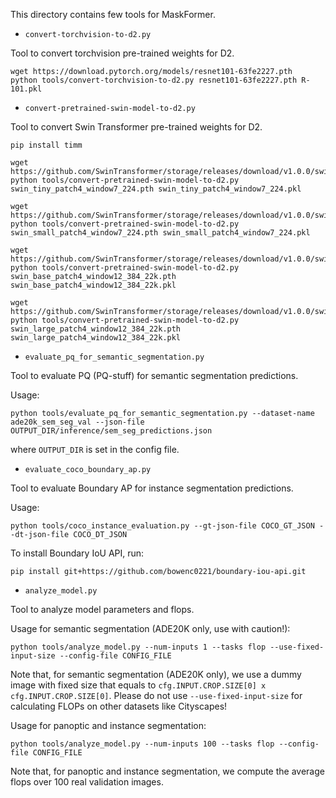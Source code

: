 This directory contains few tools for MaskFormer.

* `convert-torchvision-to-d2.py`

Tool to convert torchvision pre-trained weights for D2.

```
wget https://download.pytorch.org/models/resnet101-63fe2227.pth
python tools/convert-torchvision-to-d2.py resnet101-63fe2227.pth R-101.pkl
```

* `convert-pretrained-swin-model-to-d2.py`

Tool to convert Swin Transformer pre-trained weights for D2.

```
pip install timm

wget https://github.com/SwinTransformer/storage/releases/download/v1.0.0/swin_tiny_patch4_window7_224.pth
python tools/convert-pretrained-swin-model-to-d2.py swin_tiny_patch4_window7_224.pth swin_tiny_patch4_window7_224.pkl

wget https://github.com/SwinTransformer/storage/releases/download/v1.0.0/swin_small_patch4_window7_224.pth
python tools/convert-pretrained-swin-model-to-d2.py swin_small_patch4_window7_224.pth swin_small_patch4_window7_224.pkl

wget https://github.com/SwinTransformer/storage/releases/download/v1.0.0/swin_base_patch4_window12_384_22k.pth
python tools/convert-pretrained-swin-model-to-d2.py swin_base_patch4_window12_384_22k.pth swin_base_patch4_window12_384_22k.pkl

wget https://github.com/SwinTransformer/storage/releases/download/v1.0.0/swin_large_patch4_window12_384_22k.pth
python tools/convert-pretrained-swin-model-to-d2.py swin_large_patch4_window12_384_22k.pth swin_large_patch4_window12_384_22k.pkl
```

* `evaluate_pq_for_semantic_segmentation.py`

Tool to evaluate PQ (PQ-stuff) for semantic segmentation predictions.

Usage:

```
python tools/evaluate_pq_for_semantic_segmentation.py --dataset-name ade20k_sem_seg_val --json-file OUTPUT_DIR/inference/sem_seg_predictions.json
```

where `OUTPUT_DIR` is set in the config file.

* `evaluate_coco_boundary_ap.py`

Tool to evaluate Boundary AP for instance segmentation predictions.

Usage:

```
python tools/coco_instance_evaluation.py --gt-json-file COCO_GT_JSON --dt-json-file COCO_DT_JSON
```

To install Boundary IoU API, run:

```
pip install git+https://github.com/bowenc0221/boundary-iou-api.git
```

* `analyze_model.py`

Tool to analyze model parameters and flops.

Usage for semantic segmentation (ADE20K only, use with caution!):

```
python tools/analyze_model.py --num-inputs 1 --tasks flop --use-fixed-input-size --config-file CONFIG_FILE
```

Note that, for semantic segmentation (ADE20K only), we use a dummy image with fixed size that equals to `cfg.INPUT.CROP.SIZE[0] x cfg.INPUT.CROP.SIZE[0]`.
Please do not use `--use-fixed-input-size` for calculating FLOPs on other datasets like Cityscapes!

Usage for panoptic and instance segmentation:

```
python tools/analyze_model.py --num-inputs 100 --tasks flop --config-file CONFIG_FILE
```

Note that, for panoptic and instance segmentation, we compute the average flops over 100 real validation images.
